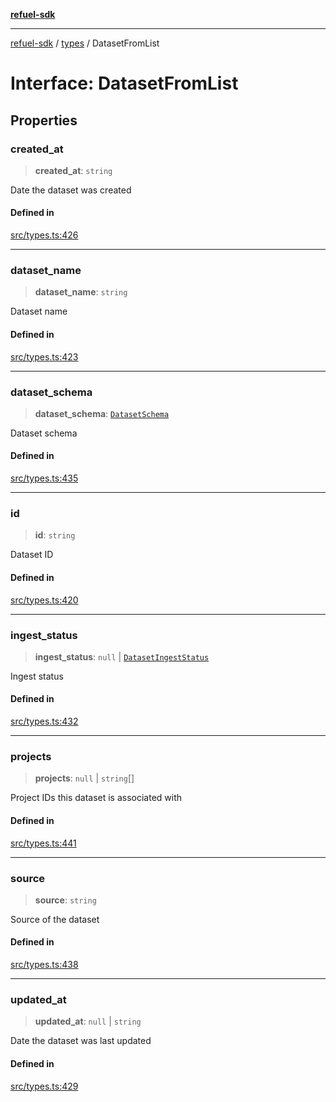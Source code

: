 [**refuel-sdk**](../../README.md)

***

[refuel-sdk](../../modules.md) / [types](../README.md) / DatasetFromList

# Interface: DatasetFromList

## Properties

### created\_at

> **created\_at**: `string`

Date the dataset was created

#### Defined in

[src/types.ts:426](https://github.com/refuel-ai/refuel-sdk/blob/992e715e614e75caa11e039ae8b03c5366ed7bea/src/types.ts#L426)

***

### dataset\_name

> **dataset\_name**: `string`

Dataset name

#### Defined in

[src/types.ts:423](https://github.com/refuel-ai/refuel-sdk/blob/992e715e614e75caa11e039ae8b03c5366ed7bea/src/types.ts#L423)

***

### dataset\_schema

> **dataset\_schema**: [`DatasetSchema`](DatasetSchema.md)

Dataset schema

#### Defined in

[src/types.ts:435](https://github.com/refuel-ai/refuel-sdk/blob/992e715e614e75caa11e039ae8b03c5366ed7bea/src/types.ts#L435)

***

### id

> **id**: `string`

Dataset ID

#### Defined in

[src/types.ts:420](https://github.com/refuel-ai/refuel-sdk/blob/992e715e614e75caa11e039ae8b03c5366ed7bea/src/types.ts#L420)

***

### ingest\_status

> **ingest\_status**: `null` \| [`DatasetIngestStatus`](../enumerations/DatasetIngestStatus.md)

Ingest status

#### Defined in

[src/types.ts:432](https://github.com/refuel-ai/refuel-sdk/blob/992e715e614e75caa11e039ae8b03c5366ed7bea/src/types.ts#L432)

***

### projects

> **projects**: `null` \| `string`[]

Project IDs this dataset is associated with

#### Defined in

[src/types.ts:441](https://github.com/refuel-ai/refuel-sdk/blob/992e715e614e75caa11e039ae8b03c5366ed7bea/src/types.ts#L441)

***

### source

> **source**: `string`

Source of the dataset

#### Defined in

[src/types.ts:438](https://github.com/refuel-ai/refuel-sdk/blob/992e715e614e75caa11e039ae8b03c5366ed7bea/src/types.ts#L438)

***

### updated\_at

> **updated\_at**: `null` \| `string`

Date the dataset was last updated

#### Defined in

[src/types.ts:429](https://github.com/refuel-ai/refuel-sdk/blob/992e715e614e75caa11e039ae8b03c5366ed7bea/src/types.ts#L429)
